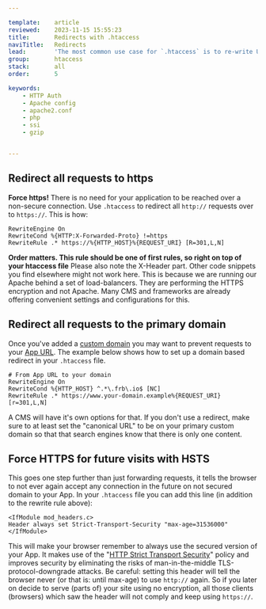 ```yaml
---

template:    article
reviewed:    2023-11-15 15:55:23
title:       Redirects with .htaccess
naviTitle:   Redirects
lead:        'The most common use case for `.htaccess` is to re-write URLs with `mod_rewrite`. You can direct requests to a subdirectory, or specific domain, prettify URLs by omitting file endings, force https and much more.'
group:       htaccess
stack:       all
order:       5

keywords:
    - HTTP Auth
    - Apache config
    - apache2.conf
    - php
    - ssi
    - gzip


---
```


## Redirect all requests to https

**Force https!** There is no need for your application to be reached over a non-secure connection. Use `.htaccess` to redirect all `http://` requests over to `https://`. This is how:

```plain
RewriteEngine On
RewriteCond %{HTTP:X-Forwarded-Proto} !=https
RewriteRule .* https://%{HTTP_HOST}%{REQUEST_URI} [R=301,L,N]
```

**Order matters. This rule should be one of first rules, so right on top of your htaccess file** Please also note the X-Header part. Other code snippets you find elsewhere might not work here. This is because we are running our Apache behind a set of load-balancers. They are performing the HTTPS encryption and not Apache. Many CMS and frameworks are already offering convenient settings and configurations for this.

## Redirect all requests to the primary domain

Once you've added a [custom domain](/domains) you may want to prevent requests to your [App URL](/app#toc-app-url). The example below shows how to set up a domain based redirect in your `.htaccess` file.

```plain
# From App URL to your domain
RewriteEngine On
RewriteCond %{HTTP_HOST} ^.*\.frb\.io$ [NC]
RewriteRule .* https://www.your-domain.example%{REQUEST_URI} [r=301,L,N]
```

A CMS will have it's own options for that. If you don't use a redirect, make sure to at least set the "canonical URL" to be on your primary custom domain so that that search engines know that there is only one content.

## Force HTTPS for future visits with HSTS

This goes one step further than just forwarding requests, it tells the browser to not ever again accept any connection in the future on not secured domain to your App. In your `.htaccess` file you can add this line (in addition to the rewrite rule above):

```plain
<IfModule mod_headers.c>
Header always set Strict-Transport-Security "max-age=31536000"
</IfModule>
```

This will make your browser remember to always use the secured version of your App. It makes use of the "[HTTP Strict Transport Security](https://en.wikipedia.org/wiki/HTTP_Strict_Transport_Security)" policy and improves security by eliminating the risks of man-in-the-middle TLS-protocol-downgrade attacks. Be careful: setting this header will tell the browser never (or that is: until max-age) to use `http://` again. So if you later on decide to serve (parts of) your site using no encryption, all those clients (browsers) which saw the header will not comply and keep using `https://`.

